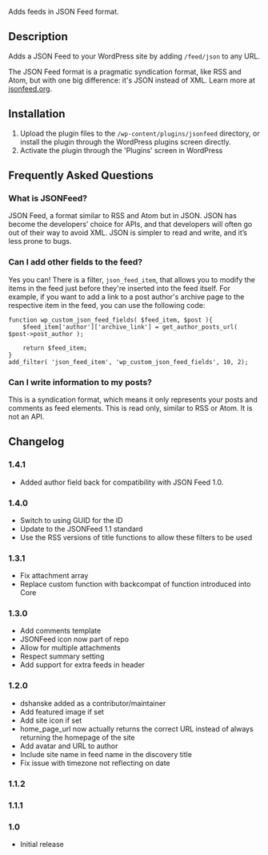 
Adds feeds in JSON Feed format.


## Description 

Adds a JSON Feed to your WordPress site by adding `/feed/json` to any URL.

The JSON Feed format is a pragmatic syndication format, like RSS and Atom, but with one big difference: it's JSON instead of XML. Learn more at [jsonfeed.org](http://jsonfeed.org/).


## Installation 

1. Upload the plugin files to the `/wp-content/plugins/jsonfeed` directory, or install the plugin through the WordPress plugins screen directly.
1. Activate the plugin through the 'Plugins' screen in WordPress


## Frequently Asked Questions 


### What is JSONFeed? 

JSON Feed, a format similar to RSS and Atom but in JSON. JSON has become the developers’ choice for APIs, and that developers will often go out of their way to avoid XML.
JSON is simpler to read and write, and it’s less prone to bugs.


### Can I add other fields to the feed? 

Yes you can! There is a filter, `json_feed_item`, that allows you to modify the items in the feed just before they're inserted into the feed itself. For example, if you want to add a link to a post author's archive page to the respective item in the feed, you can use the following code:

```
function wp_custom_json_feed_fields( $feed_item, $post ){
    $feed_item['author']['archive_link'] = get_author_posts_url( $post->post_author );

    return $feed_item;
}
add_filter( 'json_feed_item', 'wp_custom_json_feed_fields', 10, 2);
```


### Can I write information to my posts? 

This is a syndication format, which means it only represents your posts and comments as feed elements. This is read only, similar to RSS or Atom. It is not an API.


## Changelog 


### 1.4.1
* Added author field back for compatibility with JSON Feed 1.0.

### 1.4.0 
* Switch to using GUID for the ID
* Update to the JSONFeed 1.1 standard
* Use the RSS versions of title functions to allow these filters to be used


### 1.3.1 
* Fix attachment array
* Replace custom function with backcompat of function introduced into Core


### 1.3.0 
* Add comments template
* JSONFeed icon now part of repo
* Allow for multiple attachments
* Respect summary setting
* Add support for extra feeds in header


### 1.2.0 
* dshanske added as a contributor/maintainer
* Add featured image if set
* Add site icon if set
* home_page_url now actually returns the correct URL instead of always returning the homepage of the site
* Add avatar and URL to author
* Include site name in feed name in the discovery title
* Fix issue with timezone not reflecting on date


### 1.1.2 


### 1.1.1 


### 1.0 
* Initial release

